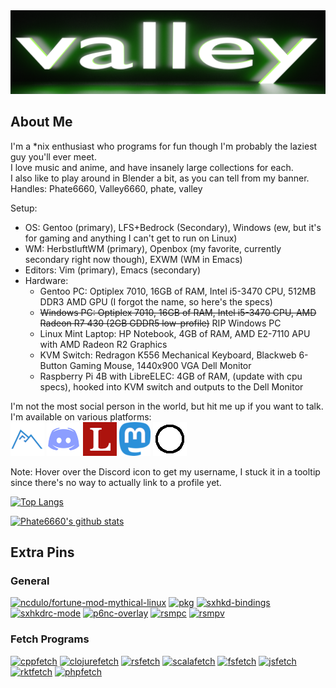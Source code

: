 <img src="https://github.com/Phate6660/Phate6660/blob/master/valley-banner.png?raw=true"/>

## About Me

I'm a \*nix enthusiast who programs for fun though I'm probably the laziest guy you'll ever meet.<br>
I love music and anime, and have insanely large collections for each.<br>
I also like to play around in Blender a bit, as you can tell from my banner.<br>
Handles: Phate6660, Valley6660, phate, valley

Setup:
- OS: Gentoo (primary), LFS+Bedrock (Secondary), Windows (ew, but it's for gaming and anything I can't get to run on Linux)
- WM: HerbstluftWM (primary), Openbox (my favorite, currently secondary right now though), EXWM (WM in Emacs)
- Editors: Vim (primary), Emacs (secondary)
- Hardware:
  + Gentoo PC: Optiplex 7010, 16GB of RAM, Intel i5-3470 CPU, 512MB DDR3 AMD GPU (I forgot the name, so here's the specs)
  + ~~Windows PC: Optiplex 7010, 16GB of RAM, Intel i5-3470 CPU, AMD Radeon R7 430 (2GB GDDR5 low-profile)~~ RIP Windows PC
  + Linux Mint Laptop: HP Notebook, 4GB of RAM, AMD E2-7110 APU with AMD Radeon R2 Graphics
  + KVM Switch: Redragon K556 Mechanical Keyboard, Blackweb 6-Button Gaming Mouse, 1440x900 VGA Dell Monitor
  + Raspberry Pi 4B with LibreELEC: 4GB of RAM, (update with cpu specs), hooked into KVM switch and outputs to the Dell Monitor

I'm not the most social person in the world, but hit me up if you want to talk. I'm available on various platforms:<br>
<a href="https://codeberg.org/Phate6660"><img src="https://github.com/Phate6660/Phate6660/blob/master/codeberg.png?raw=true" title="Codeberg"/></a> <a href="https://discord.com"><img src="https://github.com/Phate6660/Phate6660/blob/master/discord.png?raw=true" title="Phate#6660"/></a> <a href="https://lobste.rs/u/Phate6660"><img src="https://github.com/Phate6660/Phate6660/blob/master/lobsters.png?raw=true" title="Lobsters"/></a> <a rel="me" href="https://fosstodon.org/@Phate6660"><img src="https://github.com/Phate6660/Phate6660/blob/master/mastodon.png?raw=true" title="Mastodon"/></a>  <a href="https://sr.ht/~phate"><img src="https://github.com/Phate6660/Phate6660/blob/master/sourcehut.png?raw=true" title="sourcehut"/></a>

Note: Hover over the Discord icon to get my username, I stuck it in a tooltip since there's no way to actually link to a profile yet.

[![Top Langs](https://github-readme-stats.vercel.app/api/top-langs/?username=Phate6660&hide=javascript,lua&theme=dark&layout=compact)](https://github.com/anuraghazra/github-readme-stats)

[![Phate6660's github stats](https://github-readme-stats.vercel.app/api?username=Phate6660&show_icons=true&theme=dark)](https://github.com/Phate6660)

## Extra Pins

### General
[![ncdulo/fortune-mod-mythical-linux](https://github-readme-stats.vercel.app/api/pin/?username=ncdulo&repo=fortune-mod-mythical-linux&show_owner=true&theme=dark)](https://github.com/ncdulo/fortune-mod-mythical-linux)
[![pkg](https://github-readme-stats.vercel.app/api/pin/?username=Phate6660&repo=pkg&theme=dark)](https://github.com/Phate6660/pkg)
[![sxhkd-bindings](https://github-readme-stats.vercel.app/api/pin/?username=Phate6660&repo=sxhkd-bindings&theme=dark)](https://github.com/Phate6660/sxhkd-bindings)
[![sxhkdrc-mode](https://github-readme-stats.vercel.app/api/pin/?username=Phate6660&repo=sxhkdrc-mode&theme=dark)](https://github.com/Phate6660/sxhkdrc-mode)
[![p6nc-overlay](https://github-readme-stats.vercel.app/api/pin/?username=p6nc&repo=overlay&show_owner=true&theme=dark)](https://github.com/p6nc/overlay)
[![rsmpc](https://github-readme-stats.vercel.app/api/pin/?username=Phate6660&repo=rsmpc&theme=dark)](https://github.com/Phate6660/rsmpc)
[![rsmpv](https://github-readme-stats.vercel.app/api/pin/?username=Phate6660&repo=rsmpv&theme=dark)](https://github.com/Phate6660/rsmpv)

### Fetch Programs
[![cppfetch](https://github-readme-stats.vercel.app/api/pin/?username=Phate6660&repo=cppfetch&show_owner=true&theme=dark)](https://github.com/Phate6660/cppfetch)
[![clojurefetch](https://github-readme-stats.vercel.app/api/pin/?username=Phate6660&repo=clojurefetch&show_owner=true&theme=dark)](https://github.com/mythical-linux/rktfetch)
[![rsfetch](https://github-readme-stats.vercel.app/api/pin/?username=Phate6660&repo=rsfetch&show_owner=true&theme=dark)](https://github.com/Phate6660/rsfetch)
[![scalafetch](https://github-readme-stats.vercel.app/api/pin/?username=Phate6660&repo=scalafetch&show_owner=true&theme=dark)](https://github.com/Phate6660/scalafetch)
[![fsfetch](https://github-readme-stats.vercel.app/api/pin/?username=Phate6660&repo=fsfetch&show_owner=true&theme=dark)](https://github.com/Phate6660/fsfetch)
[![jsfetch](https://github-readme-stats.vercel.app/api/pin/?username=Phate6660&repo=jsfetch&show_owner=true&theme=dark)](https://github.com/Phate6660/jsfetch)
[![rktfetch](https://github-readme-stats.vercel.app/api/pin/?username=mythical-linux&repo=rktfetch&show_owner=true&theme=dark)](https://github.com/mythical-linux/rktfetch)
[![phpfetch](https://github-readme-stats.vercel.app/api/pin/?username=Phate6660&repo=phpfetch&show_owner=true&theme=dark)](https://github.com/Phate6660/phpfetch)
